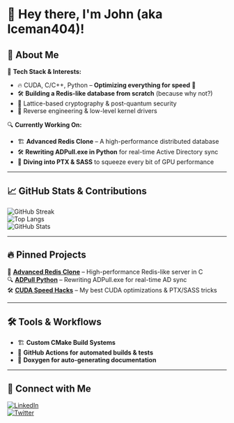 # 👋 Hey there, I'm John (aka Iceman404)!

## 🚀 About Me

🧠 **Tech Stack & Interests:**  
- 🔥 CUDA, C/C++, Python – **Optimizing everything for speed** 🚀  
- 🛠️ **Building a Redis-like database from scratch** (because why not?)  
- 🔬 Lattice-based cryptography & post-quantum security  
- 📡 Reverse engineering & low-level kernel drivers  

🔍 **Currently Working On:**  
- 🏗️ **Advanced Redis Clone** – A high-performance distributed database  
- 🛠️ **Rewriting ADPull.exe in Python** for real-time Active Directory sync  
- 🚀 **Diving into PTX & SASS** to squeeze every bit of GPU performance  

---

## 📈 GitHub Stats & Contributions

![GitHub Streak](https://streak-stats.demolab.com/?user=iceman404&theme=dark&hide_border=true)  
![Top Langs](https://github-readme-stats.vercel.app/api/top-langs/?username=iceman404&layout=compact&theme=dark&hide_border=true)  
![GitHub Stats](https://github-readme-stats.vercel.app/api?username=iceman404&show_icons=true&theme=dark&hide_border=true)  

---

## 🔥 Pinned Projects

🚀 **[Advanced Redis Clone](https://github.com/iceman404/advanced-redis-clone)** – High-performance Redis-like server in C  
🔍 **[ADPull Python](https://github.com/iceman404/adpull-python)** – Rewriting ADPull.exe for real-time AD sync  
🛠️ **[CUDA Speed Hacks](https://github.com/iceman404/cuda-speed-hacks)** – My best CUDA optimizations & PTX/SASS tricks  

---

## 🛠️ Tools & Workflows
- 🏗️ **Custom CMake Build Systems**  
- 🚀 **GitHub Actions for automated builds & tests**  
- 📜 **Doxygen for auto-generating documentation**  

---

## 📡 Connect with Me
[![LinkedIn](https://img.shields.io/badge/-LinkedIn-blue?style=flat&logo=linkedin)](https://www.linkedin.com/in/iceman404/)  
[![Twitter](https://img.shields.io/badge/-Twitter-blue?style=flat&logo=twitter)](https://twitter.com/iceman404)  
